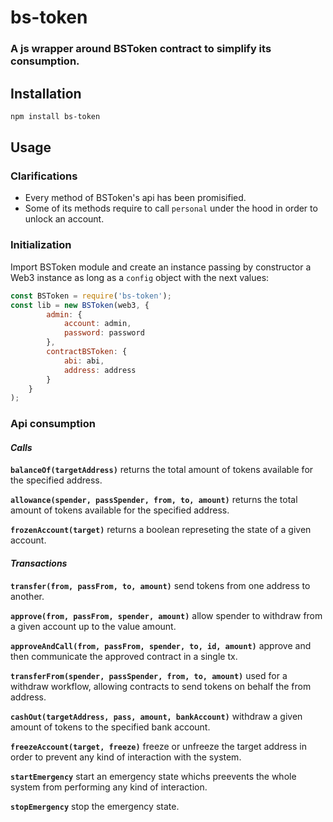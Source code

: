 # bs-token

### A js wrapper around BSToken contract to simplify its consumption.

## Installation
```bash
npm install bs-token
```

## Usage

### Clarifications
* Every method of BSToken's api has been promisified.
* Some of its methods require to call `personal` under the hood in order to unlock an account.

### Initialization
Import BSToken module and create an instance passing by constructor a Web3 instance as long as a `config` object with the next values:

```javascript
const BSToken = require('bs-token');
const lib = new BSToken(web3, {
	    admin: {
	        account: admin,
	        password: password
	    },
	    contractBSToken: {
	        abi: abi,
	        address: address
	    }
	}
);
```

### Api consumption

#### *Calls*

**`balanceOf(targetAddress)`** returns the total amount of tokens available for the specified address.

**`allowance(spender, passSpender, from, to, amount)`** returns the total amount of tokens available for the specified address.

**`frozenAccount(target)`** returns a boolean represeting the state of a given account.

#### *Transactions*

**`transfer(from, passFrom, to, amount)`** send tokens from one address to another.

**`approve(from, passFrom, spender, amount)`** allow spender to withdraw from a given account up to the value amount.

**`approveAndCall(from, passFrom, spender, to, id, amount)`** approve and then communicate the approved contract in a single tx.

**`transferFrom(spender, passSpender, from, to, amount)`** used for a withdraw workflow, allowing contracts to send tokens on behalf the from address.

**`cashOut(targetAddress, pass, amount, bankAccount)`** withdraw a given amount of tokens to the specified bank account.

**`freezeAccount(target, freeze)`** freeze or unfreeze the target address in order to prevent any kind of interaction with the system.

**`startEmergency`** start an emergency state whichs preevents the whole system from performing any kind of interaction.

**`stopEmergency`** stop the emergency state.